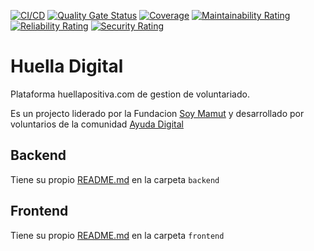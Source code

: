 [![CI/CD](https://github.com/ayudadigital/huelladigital-backend/actions/workflows/cicd.yml/badge.svg?branch=develop)](https://github.com/ayudadigital/huelladigital-backend/actions/workflows/cicd.yml)
[![Quality Gate Status](https://sonarcloud.io/api/project_badges/measure?project=ayudadigital_huelladigital&metric=alert_status)](https://sonarcloud.io/dashboard?id=ayudadigital_huelladigital)
[![Coverage](https://sonarcloud.io/api/project_badges/measure?project=ayudadigital_huelladigital&metric=coverage)](https://sonarcloud.io/dashboard?id=ayudadigital_huelladigital)
[![Maintainability Rating](https://sonarcloud.io/api/project_badges/measure?project=ayudadigital_huelladigital&metric=sqale_rating)](https://sonarcloud.io/dashboard?id=ayudadigital_huelladigital)
[![Reliability Rating](https://sonarcloud.io/api/project_badges/measure?project=ayudadigital_huelladigital&metric=reliability_rating)](https://sonarcloud.io/dashboard?id=ayudadigital_huelladigital)
[![Security Rating](https://sonarcloud.io/api/project_badges/measure?project=ayudadigital_huelladigital&metric=security_rating)](https://sonarcloud.io/dashboard?id=ayudadigital_huelladigital)

# Huella Digital

Plataforma huellapositiva.com de gestion de voluntariado.

Es un projecto liderado por la Fundacion [Soy Mamut](https://soymamut.com) y desarrollado por voluntarios de la comunidad [Ayuda Digital](https://ayudadigital.org)

## Backend

Tiene su propio [README.md](backend/README.md) en la carpeta `backend`

## Frontend

Tiene su propio [README.md](https://github.com/ayudadigital/huelladigital-frontend/blob/develop/frontend/README_es.md) en la carpeta `frontend`
